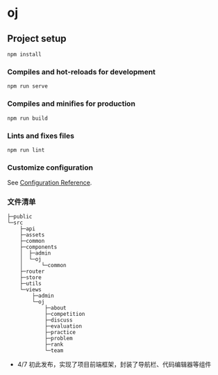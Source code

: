 # oj

## Project setup
```
npm install
```

### Compiles and hot-reloads for development
```
npm run serve
```

### Compiles and minifies for production
```
npm run build
```

### Lints and fixes files
```
npm run lint
```

### Customize configuration
See [Configuration Reference](https://cli.vuejs.org/config/).

### 文件清单

```
├─public
└─src
    ├─api
    ├─assets
    ├─common
    ├─components
    │  ├─admin
    │  └─oj
    │      └─common
    ├─router
    ├─store
    ├─utils
    └─views
        ├─admin
        └─oj
            ├─about
            ├─competition
            ├─discuss
            ├─evaluation
            ├─practice
            ├─problem
            ├─rank
            └─team
```



- 4/7 初此发布，实现了项目前端框架，封装了导航栏、代码编辑器等组件

